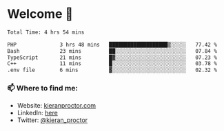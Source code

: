 # Welcome 🦘

<!--START_SECTION:waka-->

```txt
Total Time: 4 hrs 54 mins

PHP              3 hrs 48 mins   ███████████████████▒░░░░░   77.42 %
Bash             23 mins         ██░░░░░░░░░░░░░░░░░░░░░░░   07.84 %
TypeScript       21 mins         █▓░░░░░░░░░░░░░░░░░░░░░░░   07.23 %
C++              11 mins         █░░░░░░░░░░░░░░░░░░░░░░░░   03.78 %
.env file        6 mins          ▓░░░░░░░░░░░░░░░░░░░░░░░░   02.32 %
```

<!--END_SECTION:waka-->

### 📫 Where to find me:

-   Website: [kieranproctor.com](https://kieranproctor.com/)
-   LinkedIn: [here](https://www.linkedin.com/in/kieran-proctor-086b5a159/)
-   Twitter: [@kieran_proctor](https://twitter.com/kieran_proctor)
